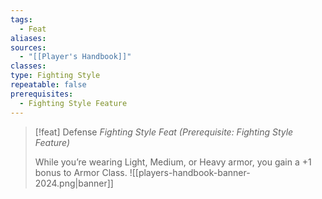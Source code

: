 ```yaml
---
tags:
  - Feat
aliases: 
sources:
  - "[[Player's Handbook]]"
classes: 
type: Fighting Style
repeatable: false
prerequisites:
  - Fighting Style Feature
---
```

>[!feat] Defense
>_Fighting Style Feat (Prerequisite: Fighting Style Feature)_
>
>While you’re wearing Light, Medium, or Heavy armor, you gain a +1 bonus to Armor Class.
![[players-handbook-banner-2024.png|banner]]